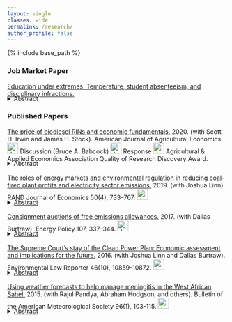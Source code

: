```yaml
---
layout: single
classes: wide
permalink: /research/
author_profile: false
---
```


{% include base_path %}

<h3>Job Market Paper</h3>

[Education under extremes: Temperature, student absenteeism, and disciplinary infractions.](https://kristen-mccormack.com/files/mccormack_jmp.pdf)  
<details style="margin-top: -20px; margin-bottom: 1rem;">
    <summary>Abstract</summary>
	How does student behavior respond to extreme temperatures and who is most affected? Using daily student-level data from a large urban school district, I estimate the causal effect of temperature on two dimensions of student behavior that are predictive of academic and later life outcomes: school absences and disciplinary referrals. Absenteeism increases in response to both hot and cold conditions, particularly for Black and Hispanic students. Hot conditions also increase the likelihood that a student will receive a disciplinary referral, an effect found only among students attending schools without air conditioning. Results suggest that unequal access to air conditioning may exacerbate racial, ethnic, and socioeconomic disparities in school.
</details>

<h3>Published Papers</h3>

[The price of biodiesel RINs and economic fundamentals.](https://onlinelibrary.wiley.com/doi/full/10.1002/ajae.12014) 2020. (with Scott H. Irwin and James H. Stock). American Journal of Agricultural Economics. <a href="/files/AJAE_2020.pdf" target="_blank" rel="noopener noreferrer"> <img alt="drawing" src="/images/pdf.png" width="25"></a> Discussion (Bruce A. Babcock) <a href="/files/AJAE_2020_discussion.pdf" target="_blank" rel="noopener noreferrer"> <img alt="drawing" src="/images/pdf.png" width="25"></a> Response <a href="/files/AJAE_2020_response.pdf" target="_blank" rel="noopener noreferrer"> <img alt="drawing" src="/images/pdf.png" width="25"></a>
Agricultural & Applied Economics Association Quality of Research Discovery Award.
<details style="margin-top: -20px; margin-bottom: 1rem;">
    <summary>Abstract</summary>
    The D4 RIN is the tradable compliance certificate for the biomass-based diesel (BBD) mandate in the renewable fuel standard (RFS). Understanding the price dynamics of the D4 RIN is important for understanding the RFS because its price sets a ceiling on the ethanol RIN (D6) and because some observers have suggested that RIN price fluctuations are too large to be explained by economic theory. We use option pricing theory to develop a model of the D4 RIN in terms of its economic fundamentals: the spread between the price of biodiesel and petroleum diesel and the status of the biodiesel blenders’ tax credit. The resulting D4 fundamental price closely tracks actual D4 prices. We conclude that RIN price volatility arises because of the design of the RFS and intrinsic features of the U.S. fuel supply system.
</details>


[The roles of energy markets and environmental regulation in reducing coal-fired plant profits and electricity sector emissions.](https://onlinelibrary.wiley.com/doi/10.1111/1756-2171.12294) 2019. (with Joshua Linn). RAND Journal of Economics 50(4), 733–767. <a href="/files/RAND_2019.pdf" target="_blank" rel="noopener noreferrer"> <img alt="drawing" src="/images/pdf.png" width="25">
<details style="margin-top: -20px; margin-bottom: 1rem;">
    <summary>Abstract</summary>
    Between 2005 and 2015, US electricity sector emissions of nitrogen oxides and sulfur dioxide, which harm human health and the environment, declined by two thirds, and many coal-fired power plants became unprofitable and retired. Intense public controversy has focused on these changes, but the literature has not identified their underlying causes. Using a new electricity sector model of the US eastern interconnection that accurately reproduces unit operation, emissions, and retirement, we find that electricity consumption and natural gas prices account for nearly all the coal plant profitability declines and resulting retirements. Environmental regulations had little effect on these outcomes.
</details>


[Consignment auctions of free emissions allowances.](https://www.sciencedirect.com/science/article/pii/S0301421517302665) 2017. (with Dallas Burtraw). Energy Policy 107, 337-344. <a href="/files/EnergyPolicy_2017.pdf" target="_blank" rel="noopener noreferrer"> <img alt="drawing" src="/images/pdf.png" width="25">
<details style="margin-top: -20px; margin-bottom: 1rem;">
    <summary>Abstract</summary>
    While the initial distribution of emissions allowances is usually thought to be independent of the emissions outcome, free allocation can affect the efficiency and fairness of allowance trading. Inefficiency may result from thin allowance markets, poor price discovery, and regulatory or organizational complexities that hinder the recognition of opportunity costs. Concerns about fairness may result from intransparency in the process of transferring substantial allowance value. We explore the role of consignment auctions in mitigating these concerns. These revenue-neutral auctions return the financial value of allowances to their original holders while revealing prices and directing allowances to their highest-valued use. They also can be used to support a minimum price when allowances are freely distributed, which may facilitate program linkage. Consignment auctions have minimal administrative costs and do not necessarily involve government. Experience indicates that they can play an important role, especially in new markets.
</details>


[The Supreme Court’s stay of the Clean Power Plan: Economic assessment and implications for the future.](https://elr.info/news-analysis/46/10859/supreme-court%E2%80%99s-stay-clean-power-plan-economic-assessment-and-implications-future) 2016. (with Joshua Linn and Dallas Burtraw). Environmental Law Reporter 46(10), 10859-10872. <a href="/files/ELR_2016.pdf" target="_blank" rel="noopener noreferrer"> <img alt="drawing" src="/images/pdf.png" width="25">
<details style="margin-top: -20px; margin-bottom: 1rem;">
    <summary>Abstract</summary>
    The Clean Power Plan (CPP) is expected to play an important role in reducing U.S. greenhouse gas emissions. In February 2016, responding to appeals from some of the affected industries and states, the U.S. Supreme Court issued a stay suspending implementation of the CPP until after the judicial review process. Industry groups stated the CPP will pose large and "irreparable" costs to the coal sector during the period of judicial review. However, modeling suggests that because of prevailing market, technological, and policy trends, the CPP will result in near-zero costs beyond current trends until 2025, in part because of the plan's built-in flexibility. These factors and lessons from option theory suggest the stay is economically unjustifiable based on claims of irreparable economic harm to the coal sector. If implementation of the rule proceeds, current trends imply the stay will have little effect on industry's ability to follow the current compliance schedule.
</details>


[Using weather forecasts to help manage meningitis in the West African Sahel.](https://journals.ametsoc.org/doi/pdf/10.1175/BAMS-D-13-00121.1) 2015. (with Rajul Pandya, Abraham Hodgson, and others). Bulletin of the American Meteorological Society 96(1), 103-115. <a href="/files/BAMS_2015.pdf" target="_blank" rel="noopener noreferrer"> <img alt="drawing" src="/images/pdf.png" width="25">
<details style="margin-top: -20px; margin-bottom: 1rem;">
    <summary>Abstract</summary>
	Understanding and acting on the link between weather and meningitis in the Sahel could help improve vaccine distribution and save lives. People living there know that meningitis epidemics occur in the dry season and end after the start of the rainy season. Integrating and analyzing newly available epidemiological and meteorological data quantified this relationship, showing that that the risk of meningitis epidemics climbed from a background level of 2% to a maximum risk of 25% during the dry season. These data also suggested that, of all meteorological variables, relative humidity has the strongest correlation to cases of meningitis.

	Weather acts alongside a complex set of environmental, social, and economic drivers, and a complementary investigation of local and regional knowledge, attitudes, and practices suggested several additional interventions to manage meningitis. These include improved awareness of early meningitis symptoms and vaccinations for farmworkers who migrate seasonally. An economic survey showed that the cost of a single case of meningitis is 3 times the average annual household income, underscoring the need for improved vaccination strategy.

	Using these insights, meteorologists and public health workers developed a tool to guide vaccination decisions. Iterative development allowed a multinational team of public health officials to use the tool while guiding its refinement and directed research toward maximum practical use. That meant focusing on predicting areas where high humidity would naturally end epidemics so vaccines could be moved elsewhere. Using this tool and this approach could have prevented an estimated 24,000 cases of meningitis over a 3-yr period.
</details>